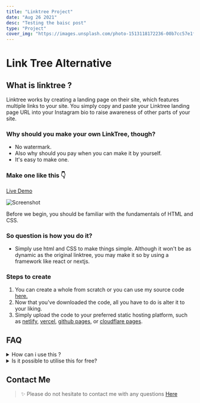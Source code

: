 ```yaml
---
title: "Linktree Project"
date: "Aug 26 2021"
desc: "Testing the baisc post"
type: "Project"
cover_img: "https://images.unsplash.com/photo-1513118172236-00b7cc57e1fa?ixid=MnwxMjA3fDB8MHxzZWFyY2h8MzV8fHNvY2lhbCUyMGxpbmt8ZW58MHx8MHx8&ixlib=rb-1.2.1&auto=format&fit=crop&w=500&q=60"
---
```


# Link Tree Alternative

## What is linktree ?

Linktree works by creating a landing page on their site, which features multiple links to your site. You simply copy and paste your Linktree landing page URL into your Instagram bio to raise awareness of other parts of your site.

### Why should you make your own LinkTree, though?

- No watermark.
- Also why should you pay when you can make it by yourself.
- It's easy to make one.

### Make one like this 👇

[Live Demo](https://amrohan.ml)

![Screenshot](/Images/linktree.webp)

Before we begin, you should be familiar with the fundamentals of HTML and CSS.

### So question is how you do it?

- Simply use html and CSS to make things simple. Although it won't be as dynamic as the original linktree, you may make it so by using a framework like react or nextjs.

### Steps to create

1. You can create a whole from scratch or you can use my source code [here.](https://github.com/amrohan/LinkTree-Alternative)
2. Now that you've downloaded the code, all you have to do is alter it to your liking.
3. Simply upload the code to your preferred static hosting platform, such as [netlify](https://www.netlify.com/), [vercel](https://vercel.com/), [github pages](https://pages.github.com), or [cloudflare pages](https://pages.cloudflare.com/).

## FAQ

<details>
<summary>How can i use this ?</summary>
Simply fork the repository or download the source code.
</details>
<details>
<summary>Is it possible to utilise this for free?</summary>
As I previously stated, it is completely free and open source for you to modify as you want.
</details>

## Contact Me

> ✨ Please do not hesitate to contact me with any questions
> [Here](https://t.me/amrohan)

